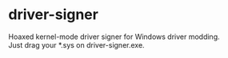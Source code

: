 # driver-signer
Hoaxed kernel-mode driver signer for Windows driver modding.  
Just drag your *.sys on driver-signer.exe.  
